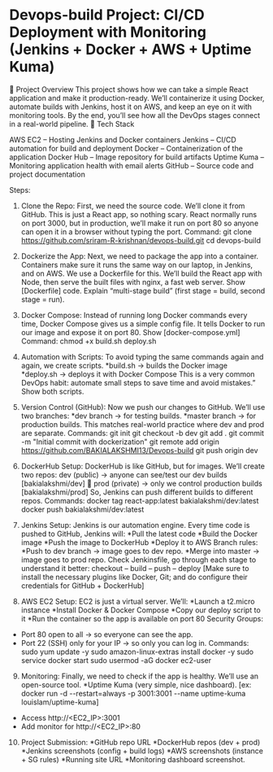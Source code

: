 # Devops-build Project: CI/CD Deployment with Monitoring (Jenkins + Docker + AWS + Uptime Kuma)
🔧 Project Overview
This project shows how we can take a simple React application and make it production-ready. We’ll containerize it using Docker, automate builds with Jenkins, host it on AWS, and keep an eye on it with monitoring tools. By the end, you’ll see how all the DevOps stages connect in a real-world pipeline.
🧩 Tech Stack

AWS EC2 – Hosting Jenkins and Docker containers
Jenkins – CI/CD automation for build and deployment
Docker – Containerization of the application
Docker Hub – Image repository for build artifacts
Uptime Kuma – Monitoring application health with email alerts
GitHub – Source code and project documentation

Steps:
1.	Clone the Repo: First, we need the source code. We’ll clone it from GitHub. This is just a React app, so nothing scary. React normally runs on port 3000, but in production, we’ll make it run on port 80 so anyone can open it in a browser without typing the port.
Command:
git clone https://github.com/sriram-R-krishnan/devops-build.git
cd devops-build

2.	Dockerize the App: Next, we need to package the app into a container. Containers make sure it runs the same way on our laptop, in Jenkins, and on AWS. We use a Dockerfile for this.
We’ll build the React app with Node, then serve the built files with nginx, a fast web server.
Show [Dockerfile] code. Explain “multi-stage build” (first stage = build, second stage = run).

3.	Docker Compose: Instead of running long Docker commands every time, Docker Compose gives us a simple config file. It tells Docker to run our image and expose it on port 80.
Show [docker-compose.yml]
Command:
chmod +x build.sh deploy.sh

4.	Automation with Scripts: To avoid typing the same commands again and again, we create scripts.
	*build.sh → builds the Docker image
  *deploy.sh → deploys it with Docker Compose
This is a very common DevOps habit: automate small steps to save time and avoid mistakes.”
Show both scripts.

5.	Version Control (GitHub): Now we push our changes to GitHub. We’ll use two branches:
  *dev branch → for testing builds.
  *master branch → for production builds.
This matches real-world practice where dev and prod are separate.
Commands:
git init
git checkout -b dev
git add .
git commit -m "Initial commit with dockerization"
git remote add origin https://github.com/BAKIALAKSHMI13/Devops-build
git push origin dev

6.	DockerHub Setup: DockerHub is like GitHub, but for images. We’ll create two repos:
  	dev (public) → anyone can see/test our dev builds [bakialakshmi/dev]
	prod (private) → only we control production builds [bakialakshmi/prod]
So, Jenkins can push different builds to different repos.
Commands:
docker tag react-app:latest bakialakshmi/dev:latest
docker push bakialakshmi/dev:latest

7.	Jenkins Setup: Jenkins is our automation engine. Every time code is pushed to GitHub, Jenkins will:
	  *Pull the latest code
    *Build the Docker image
    *Push the image to DockerHub
    *Deploy it to AWS
Branch rules:
  	*Push to dev branch → image goes to dev repo.
    *Merge into master → image goes to prod repo.
Check Jenkinsfile, go through each stage to understand it better: checkout – build – push – deploy
[Make sure to install the necessary plugins like Docker, Git; and do configure their credentials for GitHub + DockerHub]

8.	AWS EC2 Setup: EC2 is just a virtual server. We’ll:
   *Launch a t2.micro instance
   *Install Docker & Docker Compose
   *Copy our deploy script to it
   *Run the container so the app is available on port 80
Security Groups:
*	Port 80 open to all → so everyone can see the app.
*	Port 22 (SSH) only for your IP → so only you can log in.
Commands:
sudo yum update -y
sudo amazon-linux-extras install docker -y
sudo service docker start
sudo usermod -aG docker ec2-user

9.	Monitoring: Finally, we need to check if the app is healthy. We’ll use an open-source tool.
   *Uptime Kuma (very simple, nice dashboard). 
[ex: docker run -d --restart=always -p 3001:3001 --name uptime-kuma louislam/uptime-kuma]
-	Access http://<EC2_IP>:3001
-	Add monitor for http://<EC2_IP>:80

10.	Project Submission:
    	*GitHub repo URL
	    *DockerHub repos (dev + prod)
      *Jenkins screenshots (config + build logs)
      *AWS screenshots (instance + SG rules)
      *Running site URL
      *Monitoring dashboard screenshot.



